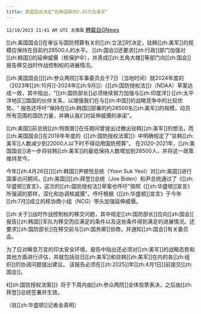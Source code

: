 ```yaml
---
title: 美国国会决定“在韩国保持2.85万名美军”
---
```

`12/10/2023 11:41 AM UTC 太陽風` [轉載自GNews](https://gnews.org/articles/2092870)

[[zh:美国国会]]在审议与国防预算有关的[[zh:立法]]时决定，驻韩[[zh:美军]]的规模应保持在目前约28500人的水平。 [[zh:国会]]还要求[[zh:行政]]部门加强对[[zh:韩国]]的延伸威慑（核保护伞），并责成[[zh:五角大楼]]等部门向[[zh:国会]]报告移交战时作战控制权的进展情况。

[[zh:美国国会]][[zh:参众两院]]军事委员会于7日（当地时间）就2024年度的（2023年[[zh:10月]]-2024年[[zh:9月]]）《[[zh:国防授权法]]》（NDAA）草案达成一致，其中指出，"[[zh:国防部长]]必须继续努力加强与[[zh:印度洋]]·[[zh:太平洋地区]]盟国的伙伴关系，以增强我们在与[[zh:中国]]的战略竞争中的比较优势。" 报告还呼吁"保持在[[zh:韩国]]部署的约28500名[[zh:美军]]的规模，动员所有范围的国防力量，并确认我们对延伸威慑的承诺"。

[[zh:美国]]前总统[[zh:特朗普]]在任期间曾提出过撤出驻韩[[zh:美军]]的想法，而[[zh:美国国会]]在2019年年度的《[[zh:国防授权法案]]》中明确规定了"驻韩[[zh:美军]]人数减少到22000人以下时不得动用国防预算"。 在2020-2021年，[[zh:美国国会]]进一步将驻韩[[zh:美军]]的最低保持人数增加到28500人，并将这一政策维持至今。

今年[[zh:4月26日]][[zh:韩国]]尹锡悦总统（Yoon Suk Yeol）对[[zh:美国]]进行国事访问期间，[[zh:美国]][[zh:拜登]]总统（Joe Biden）和尹总统通过了《[[zh:华盛顿]]宣言》，这次的[[zh:国防授权法]]草案也呼吁"按照《[[zh:华盛顿]]宣言》所强调的那样，深化和协调核威慑"。呼吁根据《[[zh:华盛顿]]宣言》于今年[[zh:7月]]成立的核协商小组（NCG）带头加强延伸威慑。

[[zh:关于]]战时作战控制权的移交问题，其中规定[[zh:国防部长]]应向[[zh:国会]]报告[[zh:韩国]]军队为移交而应满足的条件以及这些条件得到满足的进展情况。还要求[[zh:国防部长]]在移交前与[[zh:国务卿]]协商，并通知[[zh:国会]]有关委员会。

为了应对瞬息万变的印太安全环境，报告中指出还必须对[[zh:美军]]的战略态势和其他方面进行评估，并就包括驻日[[zh:美军]]和驻韩[[zh:美军]]在内的各[[zh:组织]]的协调问题提出建议。 该报告必须在[[zh:2025]]年[[zh:4月1日]]前提交[[zh:国会]]。

《[[zh:国防授权法案]]》将于下周内由[[zh:参众两院]]全体投票表决，之后由[[zh:拜登]]总统签署并生效。

（驻[[zh:华盛顿]]记者金真明）


